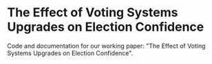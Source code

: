 # The Effect of Voting Systems Upgrades on Election Confidence
Code and documentation for our working paper: "The Effect of Voting Systems Upgrades on Election Confidence".
